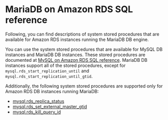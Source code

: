 # MariaDB on Amazon RDS SQL reference<a name="Appendix.MariaDB.SQLRef"></a>

Following, you can find descriptions of system stored procedures that are available for Amazon RDS instances running the MariaDB DB engine\.

You can use the system stored procedures that are available for MySQL DB instances and MariaDB DB instances\. These stored procedures are documented at [MySQL on Amazon RDS SQL reference](Appendix.MySQL.SQLRef.md)\. MariaDB DB instances support all of the stored procedures, except for `mysql.rds_start_replication_until` and `mysql.rds_start_replication_until_gtid`\.

Additionally, the following system stored procedures are supported only for Amazon RDS DB instances running MariaDB:
+ [mysql\.rds\_replica\_status](mysql_rds_replica_status.md)
+ [mysql\.rds\_set\_external\_master\_gtid](mysql_rds_set_external_master_gtid.md)
+ [mysql\.rds\_kill\_query\_id](mysql_rds_kill_query_id.md)